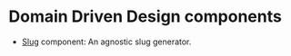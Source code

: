 Domain Driven Design components
===============================

- [Slug](https://github.com/ddd-php/components/tree/master/src/Ddd/Slugify) component: An agnostic slug generator.
